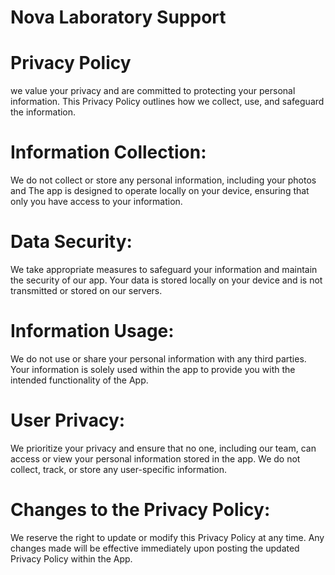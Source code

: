 # Nova Laboratory Support


# Privacy Policy

we value your privacy and are committed to protecting your personal information. This Privacy Policy outlines how we collect, use, and safeguard the information.

# Information Collection:
We do not collect or store any personal information, including your photos and The app is designed to operate locally on your device, ensuring that only you have access to your information.

# Data Security:
We take appropriate measures to safeguard your information and maintain the security of our app.
Your data is stored locally on your device and is not transmitted or stored on our servers.

# Information Usage:
We do not use or share your personal information with any third parties.
Your information is solely used within the app to provide you with the intended functionality of the App.

# User Privacy:
We prioritize your privacy and ensure that no one, including our team, can access or view your personal information stored in the app.
We do not collect, track, or store any user-specific information.

# Changes to the Privacy Policy:
We reserve the right to update or modify this Privacy Policy at any time.
Any changes made will be effective immediately upon posting the updated Privacy Policy within the App.
